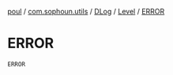[poul](../../../index.md) / [com.sophoun.utils](../../index.md) / [DLog](../index.md) / [Level](index.md) / [ERROR](./-e-r-r-o-r.md)

# ERROR

`ERROR`
